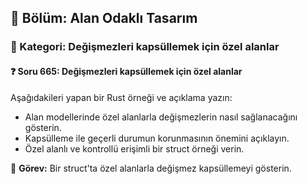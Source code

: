 ## 📘 Bölüm: Alan Odaklı Tasarım
### 🔹 Kategori: Değişmezleri kapsüllemek için özel alanlar
#### ❓ Soru 665: Değişmezleri kapsüllemek için özel alanlar

Aşağıdakileri yapan bir Rust örneği ve açıklama yazın:

- Alan modellerinde özel alanlarla değişmezlerin nasıl sağlanacağını gösterin.
- Kapsülleme ile geçerli durumun korunmasının önemini açıklayın.
- Özel alanlı ve kontrollü erişimli bir struct örneği verin.

🔧 **Görev:** Bir struct'ta özel alanlarla değişmez kapsüllemeyi gösterin.
